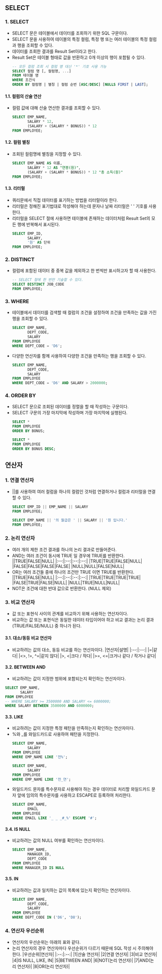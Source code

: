 ## SELECT
### 1. SELECT
* SELECT 문은 테이블에서 데이터를 조회하기 위한 SQL 구문이다.
* SELECT 문을 사용하여 테이블의 특정 컬럼, 특정 행 또는 여러 테이블의 특정 컬럼과 행을 조회할 수 있다.
* 데이터를 조회한 결과를 Result Set이라고 한다.
* Result Set은 테이블 형태로 값을 반환하고 0개 이상의 행이 포함될 수 있다.
  ``` sql
  -- 모든 컬럼 조회 시 컬럼 명 대신 '*' 기호 사용 가능
  SELECT 컬럼 명 [, 컬럼명, ...]  
  FROM 테이블 명 
  WHERE 조건식
  ORDER BY 컬럼명 | 별칭 | 컬럼 순번 [ASC/DESC] [NULLS FIRST | LAST];
  ```
#### 1.1. 컬럼의 산술 연산
* 컬럼 값에 대해 산술 연산한 결과를 조회할 수 있다.
  ``` sql
  SELECT EMP_NAME, 
         SALARY * 12, 
         (SALARY + (SALARY * BONUS)) * 12
  FROM EMPLOYEE;
  ```
#### 1.2. 컬럼 별칭
* 조회된 컬럼명에 별칭을 지정할 수 있다.
  ``` sql
  SELECT EMP_NAME AS 이름, 
         SALARY * 12 AS "연봉(원)", 
         (SALARY + (SALARY * BONUS)) * 12 "총 소득(원)"
  FROM EMPLOYEE;
  ```
#### 1.3. 리터럴
* 쿼리문에서 직접 데이터를 표기하는 방법을 리터럴이라 한다.
* 리터럴은 정해진 표기법대로 작성해야 하는데 문자나 날짜 리터럴은 ' ' 기호를 사용한다.
* 리터럴을 SELECT 절에 사용하면 테이블에 존재하는 데이터처럼 Result Set의 모든 행에 반복해서 표시된다.
  ```sql
  SELECT EMP_ID,
	     SALARY,
	     '원' AS 단위
  FROM EMPLOYEE;
  ```
### 2. DISTINCT
* 컬럼에 포함된 데이터 중 중복 값을 제외하고 한 번씩만 표시하고자 할 때 사용한다.
  ```sql
  -- SELECT 절에 한 번만 기술할 수 있다.
  SELECT DISTINCT JOB_CODE
  FROM EMPLOYEE;
  ```
### 3. WHERE
* 테이블에서 데이터를 검색할 때 컬럼의 조건을 설정하여 조건을 만족하는 값을 가진 행을 조회할 수 있다.
  ``` SQL
  SELECT EMP_NAME, 
         DEPT_CODE,
         SALARY
  FROM EMPLOYEE
  WHERE DEPT_CODE = 'D6';
  ```
* 다양한 연산자를 함께 사용하여 다양한 조건을 만족하는 행을 조회할 수 있다.
  ``` SQL
  SELECT EMP_NAME, 
         DEPT_CODE,
         SALARY
  FROM EMPLOYEE
  WHERE DEPT_CODE = 'D6' AND SALARY > 2000000;
  ```
### 4. ORDER BY
* SELECT 문으로 조회된 데이터를 정렬을 할 때 작성하는 구문이다.
* SELECT 구문의 가장 마지막에 작성하며 가장 마지막에 실행된다.
  ```sql
  SELECT *
  FROM EMPLOYEE
  ORDER BY BONUS;

  SELECT *
  FROM EMPLOYEE
  ORDER BY BONUS DESC;
  ```        
## 연산자
### 1. 연결 연산자
* ||를 사용하여 여러 컬럼을 하나의 컬럼인 것처럼 연결하거나 컬럼과 리터럴을 연결할 수 있다.
  ``` sql
  SELECT EMP_ID || EMP_NAME || SALARY 
  FROM EMPLOYEE;

  SELECT EMP_NAME || '의 월급은 ' || SALARY || '원 입니다.' 
  FROM EMPLOYEE;
  ```
### 2. 논리 연산자
* 여러 개의 제한 조건 결과를 하나의 논리 결과로 만들어준다.
* AND는 여러 조건이 동시에 TRUE 일 경우에 TRUE를 반환한다.
  ||TRUE|FALSE|NULL|
  |:--:|:--:|:--:|:--:|
  |TRUE|TRUE|FALSE|NULL|
  |FALSE|FALSE|FALSE|FALSE|
  |NULL|NULL|FALSE|NULL|
* OR는 여러 조건들 중에 하나의 조건만 TRUE 이면 TRUE를 반환한다.
  ||TRUE|FALSE|NULL|
  |:--:|:--:|:--:|:--:|
  |TRUE|TRUE|TRUE|TRUE|
  |FALSE|TRUE|FALSE|NULL|
  |NULL|TRUE|NULL|NULL|
* NOT은 조건에 대한 반대 값으로 반환한다. (NULL 제외)
### 3. 비교 연산자
* 값 또는 표현식 사이의 관계를 비교하기 위해 사용하는 연산자이다.
* 비교하는 값 또는 표현식은 동일한 데이터 타입이어야 하고 비교 결과는 논리 결과(TRUE/FALSE/NULL) 중 하나가 된다.
#### 3.1. 대소/동등 비교 연산자
* 비교하려는 값의 대소, 동등 비교를 하는 연산자이다.
  |연산자|설명|
  |:--:|:--:|
  |=|같다|
  |<>, !=, ^=|같지 않다|
  |>, <|크다 / 작다|
  |>=, <=|크거나 같다 / 작거나 같다|
#### 3.2. BETWEEN AND
* 비교하려는 값이 지정한 범위에 포함되는지 확인하는 연산자이다.
```sql
SELECT EMP_NAME, 
       SALARY
FROM EMPLOYEE
-- WHERE SALARY >= 3500000 AND SALARY <= 6000000;
WHERE SALARY BETWEEN 3500000 AND 6000000;
```
#### 3.3. LIKE
* 비교하려는 값이 지정한 특정 패턴을 만족하는지 확인하는 연산자이다. 
* %와 _를 와일드카드로 사용하여 패턴을 지정한다.
  ```sql
  SELECT EMP_NAME, 
         SALARY
  FROM EMPLOYEE
  WHERE EMP_NAME LIKE '전%';

  SELECT EMP_NAME, 
         SALARY
  FROM EMPLOYEE
  WHERE EMP_NAME LIKE '전_연';
  ```
* 와일드카드 문자를 특수문자로 사용해야 하는 경우 데이터로 처리할 와일드카드 문자 앞에 임의의 특수문자를 사용하고 ESCAPE로 등록하여 처리한다.
  ```sql
  SELECT EMP_NAME, 
         EMAIL
  FROM EMPLOYEE
  WHERE EMAIL LIKE '_ _ _#_%' ESCAPE '#';
  ```
#### 3.4. IS NULL
* 비교하려는 값의 NULL 여부를 확인하는 연산자이다. 
  ```sql
  SELECT EMP_NAME, 
         MANAGER_ID, 
         DEPT_CODE
  FROM EMPLOYEE
  WHERE MANAGER_ID IS NULL 
  ```
#### 3.5. IN
* 비교하려는 값과 일치하는 값이 목록에 있는지 확인하는 연산자이다.
  ```sql
  SELECT EMP_NAME, 
         DEPT_CODE, 
         SALARY
  FROM EMPLOYEE
  WHERE DEPT_CODE IN ('D6', 'D8');
  ```
### 4. 연산자 우선순위
* 연산자의 우선순위는 아래의 표와 같다.
* 논리 연산자의 경우 연산자마다 우선순위가 다르기 때문에 SQL 작성 시 주의해야 한다.
  |우선순위|연산자|
  |:--:|:--:|
  |1|산술 연산자|
  |2|연결 연산자|
  |3|비교 연산자|
  |4|IS NULL, LIKE, IN|
  |5|BETWEEN AND|
  |6|NOT(논리 연산자)|
  |7|AND(논리 연산자)|
  |8|OR(논리 연산자)|